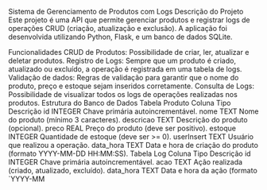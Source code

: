 Sistema de Gerenciamento de Produtos com Logs
Descrição do Projeto
Este projeto é uma API que permite gerenciar produtos e registrar logs de operações CRUD (criação, atualização e exclusão). A aplicação foi desenvolvida utilizando Python, Flask, e um banco de dados SQLite.

Funcionalidades
CRUD de Produtos: Possibilidade de criar, ler, atualizar e deletar produtos.
Registro de Logs: Sempre que um produto é criado, atualizado ou excluído, a operação é registrada em uma tabela de logs.
Validação de dados: Regras de validação para garantir que o nome do produto, preço e estoque sejam inseridos corretamente.
Consulta de Logs: Possibilidade de visualizar todos os logs de operações realizadas nos produtos.
Estrutura do Banco de Dados
Tabela Produto
Coluna	Tipo	Descrição
id	INTEGER	Chave primária autoincrementável.
nome	TEXT	Nome do produto (mínimo 3 caracteres).
descricao	TEXT	Descrição do produto (opcional).
preco	REAL	Preço do produto (deve ser positivo).
estoque	INTEGER	Quantidade de estoque (deve ser >= 0).
userInsert	TEXT	Usuário que realizou a operação.
data_hora	TEXT	Data e hora de criação do produto (formato YYYY-MM-DD HH:MM:SS).
Tabela Log
Coluna	Tipo	Descrição
id	INTEGER	Chave primária autoincrementável.
acao	TEXT	Ação realizada (criado, atualizado, excluído).
data_hora	TEXT	Data e hora da ação (formato `YYYY-MM
